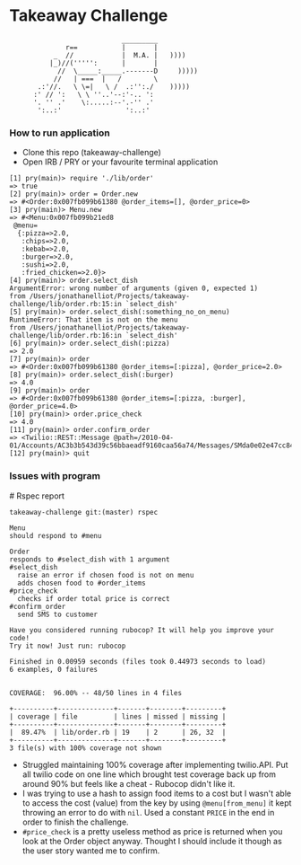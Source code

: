 Takeaway Challenge
==================
```
                            _________
              r==           |       |
           _  //            |  M.A. |   ))))
          |_)//(''''':      |       |
            //  \_____:_____.-------D     )))))
           //   | ===  |   /        \
       .:'//.   \ \=|   \ /  .:'':./    )))))
      :' // ':   \ \ ''..'--:'-.. ':
      '. '' .'    \:.....:--'.-'' .'
       ':..:'                ':..:'

 ```
### How to run application

- Clone this repo (takeaway-challenge)
- Open IRB / PRY or your favourite terminal application

```
[1] pry(main)> require './lib/order'
=> true
[2] pry(main)> order = Order.new
=> #<Order:0x007fb099b61380 @order_items=[], @order_price=0>
[3] pry(main)> Menu.new
=> #<Menu:0x007fb099b21ed8
 @menu=
  {:pizza=>2.0,
   :chips=>2.0,
   :kebab=>2.0,
   :burger=>2.0,
   :sushi=>2.0,
   :fried_chicken=>2.0}>
[4] pry(main)> order.select_dish
ArgumentError: wrong number of arguments (given 0, expected 1)
from /Users/jonathanelliot/Projects/takeaway-challenge/lib/order.rb:15:in `select_dish'
[5] pry(main)> order.select_dish(:something_no_on_menu)
RuntimeError: That item is not on the menu
from /Users/jonathanelliot/Projects/takeaway-challenge/lib/order.rb:16:in `select_dish'
[6] pry(main)> order.select_dish(:pizza)
=> 2.0
[7] pry(main)> order
=> #<Order:0x007fb099b61380 @order_items=[:pizza], @order_price=2.0>
[8] pry(main)> order.select_dish(:burger)
=> 4.0
[9] pry(main)> order
=> #<Order:0x007fb099b61380 @order_items=[:pizza, :burger], @order_price=4.0>
[10] pry(main)> order.price_check
=> 4.0
[11] pry(main)> order.confirm_order
=> <Twilio::REST::Message @path=/2010-04-01/Accounts/AC3b3b543d39c56bbaeadf9160caa56a74/Messages/SMda0e02e47cc846f0b3a3a453fb8c1928>
[12] pry(main)> quit
```

### Issues with program

# Rspec report
```
takeaway-challenge git:(master) rspec

Menu
should respond to #menu

Order
responds to #select_dish with 1 argument
#select_dish
  raise an error if chosen food is not on menu
  adds chosen food to #order_items
#price_check
  checks if order total price is correct
#confirm_order
  send SMS to customer

Have you considered running rubocop? It will help you improve your code!
Try it now! Just run: rubocop

Finished in 0.00959 seconds (files took 0.44973 seconds to load)
6 examples, 0 failures


COVERAGE:  96.00% -- 48/50 lines in 4 files

+----------+--------------+-------+--------+---------+
| coverage | file         | lines | missed | missing |
+----------+--------------+-------+--------+---------+
|  89.47%  | lib/order.rb | 19    | 2      | 26, 32  |
+----------+--------------+-------+--------+---------+
3 file(s) with 100% coverage not shown
```

- Struggled maintaining 100% coverage after implementing twilio.API. Put all twilio code on one line which brought test coverage back up from around 90% but feels like a cheat - Rubocop didn't like it.
- I was trying to use a hash to assign food items to a cost but I wasn't able to access the cost (value) from the key by using `@menu[from_menu]` it kept throwing an error to do with `nil`. Used a constant `PRICE` in the end in order to finish the challenge.
- `#price_check` is a pretty useless method as price is returned when you look at the Order object anyway. Thought I should include it though as the user story wanted me to confirm.
